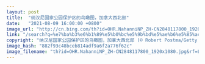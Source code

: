 ```yaml
---
layout: post
title:  "纳汉尼国家公园保护区的鸟瞰图，加拿大西北部"
date:   "2021-08-09 16:00:00 +0800"
image_url: "http://cn.bing.com/th?id=OHR.NahanniNP_ZH-CN2848117800_1920x1080.jpg&rf=LaDigue_1920x1080.jpg&pid=hp"
link: "/search?q=%e7%ba%b3%e6%b1%89%e5%b0%bc%e5%9b%bd%e5%ae%b6%e5%85%ac%e5%9b%ad&form=hpcapt&mkt=zh-cn"
copyright: "纳汉尼国家公园保护区的鸟瞰图，加拿大西北部 (© Robert Postma/Getty Images)"
image_hash: "882f93c48bceb814adf9a6f2a776f62c"
image_filename: "th?id=OHR.NahanniNP_ZH-CN2848117800_1920x1080.jpg&rf=LaDigue_1920x1080.jpg&pid=hp"
---
```

